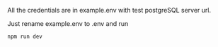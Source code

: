 All the credentials are in example.env with test postgreSQL server url.

Just rename example.env to .env and run

`npm run dev
`